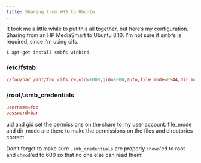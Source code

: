 ```yaml
---
title: Sharing from WHS to Ubuntu
...
```


It took me a little while to put this all together, but here’s my configuration. Sharing from an HP MediaSmart to Ubuntu 8.10. I’m not sure if smbfs is required, since I’m using cifs.

```console
$ apt-get install smbfs winbind
```

### /etc/fstab

```conf
//foo/bar /mnt/foo cifs rw,uid=1000,gid=1000,auto,file_mode=0644,dir_mode=0755,credentials=/root/.smb_credentials 0 0
```

### /root/.smb_credentials

```conf
username=foo
password=bar
```

uid and gid set the permissions on the share to my user account. file_mode and dir_mode are there to make the permissions on the files and directories correct.

Don’t forget to make sure `.smb_credentials` are properly `chown`'ed to root and `chmod`'ed to 600 so that no one else can read them!
